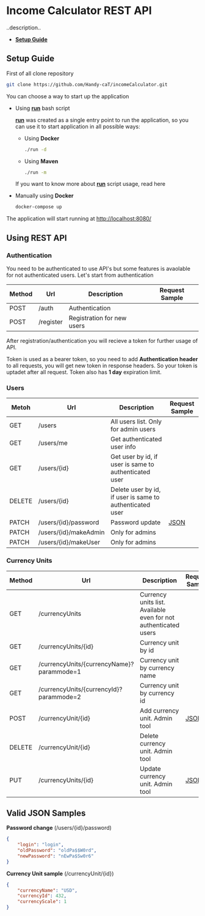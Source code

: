 # Income Calculator REST API

..description..

- **[Setup Guide](#setup-guide)**

## <a id="setup">Setup Guide</a>

First of all clone repository

```bash
git clone https://github.com/Handy-caT/incomeCalculator.git
```

You can choose a way to start up the application

- Using **[run](./run)** bash script 
  
  **[run](./run)** was created as a single entry point to run the application, so you can use it to start application in all possible ways: 
  
  - Using **Docker**
    
    ```bash
    ./run -d
    ```
  
  - Using **Maven**
    
    ```bash
    ./run -m
    ```
  
  If you want to know more about **[run](./run)** script usage, read here 

- Manually using **Docker**
  
  ```bash
  docker-compose up
  ```

The application will start running at  [http://localhost:8080/]()

## Using REST API

### Authentication

You need to be authenticated to use API's but some features is avaolable for not authenticated users. Let's start from authentication

| **Method** | **Url**   | **Description**            | **Request Sample** |
| ---------- | --------- | -------------------------- | ------------------ |
| POST       | /auth     | Authentication             |                    |
| POST       | /register | Registration for new users |                    |

After registration/authentication you will recieve a token for further usage of API.

Token is used as a bearer token, so you need to add **Authentication header** to all requests, you will get new token in response headers. So your token is uptadet after all request. Token also has **1 day** expiration limit.

### Users

| **Metoh** | **Url**               | **Description**                                          | **Request Sample**      |
| --------- | --------------------- | -------------------------------------------------------- | ----------------------- |
| GET       | /users                | All users list. Only for admin users                     |                         |
| GET       | /users/me             | Get authenticated user info                              |                         |
| GET       | /users/{id}           | Get user by id, if user is same to authenticated user    |                         |
| DELETE    | /users/{id}           | Delete user by id, if user is same to authenticated user |                         |
| PATCH     | /users/{id}/password  | Password update                                          | [JSON](#passwordChange) |
| PATCH     | /users/{id}/makeAdmin | Only for admins                                          |                         |
| PATCH     | /users/{id}/makeUser  | Only for admins                                          |                         |

### Currency Units

| **Method** | **Url**                                   | **Description**                                                 | **Request Sample**      |
| ---------- | ----------------------------------------- | --------------------------------------------------------------- | ----------------------- |
| GET        | /currencyUnits                            | Currency units list. Available even for not authenticated users |                         |
| GET        | /currencyUnits/{id}                       | Currency unit by id                                             |                         |
| GET        | /currencyUnits/{currencyName}?parammode=1 | Currency unit by currency name                                  |                         |
| GET        | /currencyUnits/{currencyId}?parammode=2   | Currency unit by currency id                                    |                         |
| POST       | /currencyUnit/{id}                        | Add currency unit. Admin tool                                   | [JSON](#currencySample) |
| DELETE     | /currencyUnit/{id}                        | Delete currency unit. Admin tool                                |                         |
| PUT        | /currencyUnits/{id}                       | Update currency unit. Admin tool                                | [JSON](#currencySample) |





## Valid JSON Samples

<a id="passwordChange">**Password change** (/users/{id}/password)</a>

```json
{
    "login": "login",
    "oldPassword": "oldPa$$W0rd",
    "newPassword": "nEwPa$Sw0r6"
}
```

<a id="currencySample">**Currency Unit sample** (/currencyUnit/{id})</a>

```json
{
    "currencyName": "USD",
    "currencyId": 432,
    "currencyScale": 1
}
```
